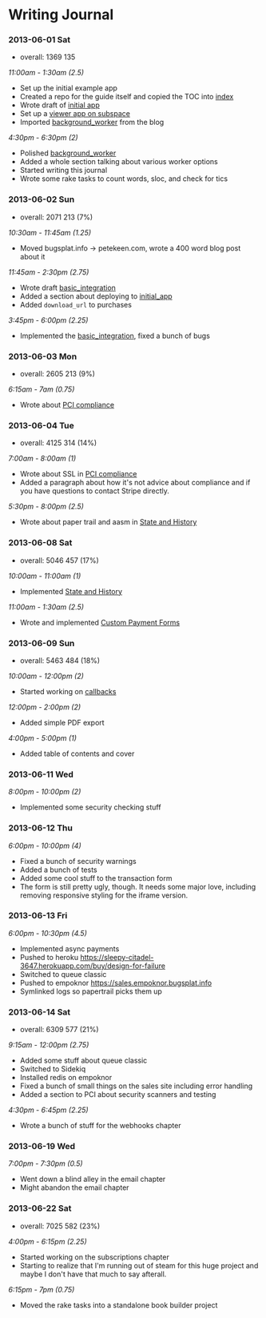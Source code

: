 # Writing Journal

### 2013-06-01 Sat

* overall: 1369 135

*11:00am - 1:30am (2.5)*

* Set up the initial example app
* Created a repo for the guide itself and copied the TOC into [index](/index)
* Wrote draft of [initial app](/initial_app)
* Set up a [viewer app on subspace](http://guide.subspace.bugsplat.info)
* Imported [background_worker](/background_worker) from the blog

*4:30pm - 6:30pm (2)*

* Polished [background_worker](/background_worker)
* Added a whole section talking about various worker options
* Started writing this journal
* Wrote some rake tasks to count words, sloc, and check for tics

### 2013-06-02 Sun

* overall: 2071 213 (7%)

*10:30am - 11:45am (1.25)*

* Moved bugsplat.info -> petekeen.com, wrote a 400 word blog post about it

*11:45am - 2:30pm (2.75)*

* Wrote draft [basic_integration](/basic_integration)
* Added a section about deploying to [initial_app](/initial_app)
* Added `download_url` to purchases

*3:45pm - 6:00pm (2.25)*

* Implemented the [basic_integration](/basic_integration), fixed a bunch of bugs

### 2013-06-03 Mon

* overall: 2605 213 (9%)

*6:15am - 7am (0.75)*

* Wrote about [PCI compliance](/pci)

### 2013-06-04 Tue

* overall: 4125 314 (14%)

*7:00am - 8:00am (1)*

* Wrote about SSL in [PCI compliance](/pci)
* Added a paragraph about how it's not advice about compliance and if you have questions to contact Stripe directly.

*5:30pm - 8:00pm (2.5)*

* Wrote about paper trail and aasm in [State and History](/state_and_history)

### 2013-06-08 Sat

* overall: 5046 457 (17%)

*10:00am - 11:00am (1)*

* Implemented [State and History](/state_and_history)

*11:00am - 1:30am (2.5)*

* Wrote and implemented [Custom Payment Forms](/custom_form)

### 2013-06-09 Sun

* overall: 5463 484 (18%)

*10:00am - 12:00pm (2)*

* Started working on [callbacks](/callbacks)

*12:00pm - 2:00pm (2)*

* Added simple PDF export

*4:00pm - 5:00pm (1)*

* Added table of contents and cover

### 2013-06-11 Wed

*8:00pm - 10:00pm (2)*

* Implemented some security checking stuff

### 2013-06-12 Thu

*6:00pm - 10:00pm (4)*

* Fixed a bunch of security warnings
* Added a bunch of tests
* Added some cool stuff to the transaction form
* The form is still pretty ugly, though. It needs some major love, including removing responsive styling for the iframe version.

### 2013-06-13 Fri

*6:00pm - 10:30pm (4.5)*

* Implemented async payments
* Pushed to heroku https://sleepy-citadel-3647.herokuapp.com/buy/design-for-failure
* Switched to queue classic
* Pushed to empoknor https://sales.empoknor.bugsplat.info
* Symlinked logs so papertrail picks them up

### 2013-06-14 Sat

* overall: 6309 577 (21%)

*9:15am - 12:00pm (2.75)*

* Added some stuff about queue classic
* Switched to Sidekiq
* Installed redis on empoknor
* Fixed a bunch of small things on the sales site including error handling
* Added a section to PCI about security scanners and testing

*4:30pm - 6:45pm (2.25)*

* Wrote a bunch of stuff for the webhooks chapter

### 2013-06-19 Wed

*7:00pm - 7:30pm (0.5)*

* Went down a blind alley in the email chapter
* Might abandon the email chapter

### 2013-06-22 Sat

* overall: 7025 582 (23%)

*4:00pm - 6:15pm (2.25)*

* Started working on the subscriptions chapter
* Starting to realize that I'm running out of steam for this huge project
  and maybe I don't have that much to say afterall.

*6:15pm - 7pm (0.75)*

* Moved the rake tasks into a standalone book builder project
